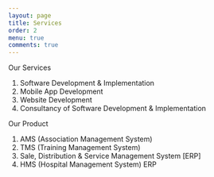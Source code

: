 ```yaml
---
layout: page
title: Services
order: 2
menu: true
comments: true
---
```


Our Services

1. Software Development &amp; Implementation
2. Mobile App Development
3. Website Development
4. Consultancy of Software Development &amp; Implementation

Our Product

1. AMS (Association Management System)
2. TMS (Training Management System)
3. Sale, Distribution &amp; Service Management System [ERP]
4. HMS (Hospital Management System) ERP
<!-- <button class="btn btn-success" title="More Button">Deatails</button> -->
